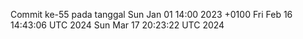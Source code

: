Commit ke-55 pada tanggal Sun Jan 01 14:00 2023 +0100
Fri Feb 16 14:43:06 UTC 2024
Sun Mar 17 20:23:22 UTC 2024
